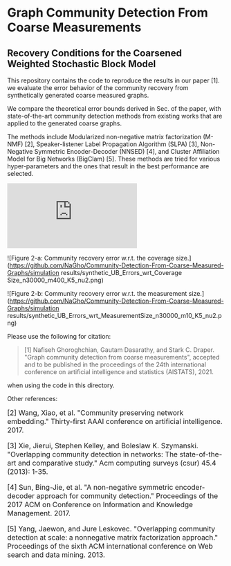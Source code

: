 # Graph Community Detection From Coarse Measurements 
## Recovery Conditions for the Coarsened Weighted Stochastic Block Model

This repository contains the code to reproduce the results in our paper [1]. we evaluate the error behavior of the community recovery from synthetically generated coarse measured graphs. 

We compare the theoretical error bounds derived in Sec.  of the paper, with state-of-the-art community detection methods from existing works that are applied to the generated 
coarse graphs.

The methods include Modularized non-negative matrix factorization (M-NMF) [2], Speaker-listener Label Propagation Algorithm (SLPA) [3], 
Non-Negative Symmetric Encoder-Decoder (NNSED) [4], and Cluster Affiliation Model for Big Networks (BigClam) [5]. 
These methods are tried for various hyper-parameters and the ones that result in the best performance are selected.

![Figure 1: Visual illustration of (a) the underlying high-resolution (fine) graph, (b) the measurement (coarsening) procedure
whose result is modeled as a coarse graph, and (c) the effect of the coarsening on the community structure, whose
recovery is the objective of this paper. Some notations used in this paper, with their values realized for this figure, are
annotated.](https://github.com/NaGho/Community-Detection-From-Coarse-Measured-Graphs/Coarsening_and_Community_Detection_System_Model.pdf)

![Figure 2-a: Community recovery error w.r.t. the coverage size.](https://github.com/NaGho/Community-Detection-From-Coarse-Measured-Graphs/simulation results/synthetic_UB_Errors_wrt_Coverage Size_n30000_m400_K5_nu2.png)

![Figure 2-b: Community recovery error w.r.t. the measurement size.](https://github.com/NaGho/Community-Detection-From-Coarse-Measured-Graphs/simulation results/synthetic_UB_Errors_wrt_MeasurementSize_n30000_m10_K5_nu2.png)

Please use the following for citation:
   > [1] Nafiseh Ghoroghchian, Gautam Dasarathy, and Stark C. Draper. "Graph community detection from coarse measurements",
        accepted and to be published in the proceedings of the 24th international conference on artificial intelligence and statistics (AISTATS), 2021.
        
when using the code in this directory.

Other references:

<font size="+0.5">
[2] Wang, Xiao, et al. "Community preserving network embedding." Thirty-first AAAI conference on artificial intelligence. 2017.  

[3] Xie, Jierui, Stephen Kelley, and Boleslaw K. Szymanski. "Overlapping community detection in networks: The state-of-the-art and comparative study." Acm computing surveys (csur) 45.4 (2013): 1-35.  

[4] Sun, Bing-Jie, et al. "A non-negative symmetric encoder-decoder approach for community detection." Proceedings of the 2017 ACM on Conference on Information and Knowledge Management. 2017.  

[5] Yang, Jaewon, and Jure Leskovec. "Overlapping community detection at scale: a nonnegative matrix factorization approach." Proceedings of the sixth ACM international conference on Web search and data mining. 2013.
</font>
